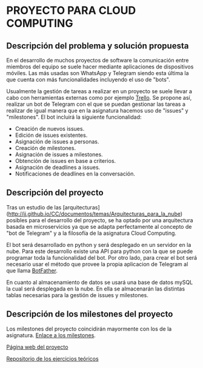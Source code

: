 # PROYECTO PARA CLOUD COMPUTING

## Descripción del problema y solución propuesta

En el desarrollo de muchos proyectos de software la comunicación entre miembros del equipo se suele hacer mediante aplicaciones de dispositivos móviles. Las más usadas son WhatsApp y Telegram siendo esta última la que cuenta con más funcionalidades incluyendo el uso de "bots".

Usualmente la gestión de tareas a realizar en un proyecto se suele llevar a cabo con herramientas externas como por ejemplo [Trello](https://trello.com/). Se propone así, realizar un bot de Telegram con el que se puedan gestionar las tareas a realizar de igual manera que en la asignatura hacemos uso de "issues" y "milestones". El bot incluirá la siguiente funcionalidad:

- Creación de nuevos issues.
- Edición de issues existentes.
- Asignación de issues a personas.
- Creación de milestones.
- Asignación de issues a milestones.
- Obtención de issues en base a criterios.
- Asignación de deadlines a issues.
- Notificaciones de deadlines en la conversación.



## Descripción del proyecto

Tras un estudio de las [arquitecturas] (http://jj.github.io/CC/documentos/temas/Arquitecturas_para_la_nube) posibles para el desarrollo del proyecto, se ha optado por una arquitectura basada en microservicios ya que se adapta perfectamente al concepto de "bot de Telegram" y a la filosofía de la asignatura Cloud Computing.


El bot será desarrollado en python y será desplegado en un servidor en la nube. Para este desarrollo existe una API para python con la que se puede programar toda la funcionalidad del bot. Por otro lado, para crear el bot será necesario usar el método que provee la propia aplicacion de Telegram al que llama [BotFather](https://core.telegram.org/bots#6-botfather).

En cuanto al almacenamiento de datos se usará una base de datos mySQL la cual será desplegada en la nube. En ella se almacenarán las distintas tablas necesarias para la gestión de issues y milestones.

## Descripción de los milestones del proyecto

Los milestones del proyecto coincidirán mayormente con los de la asignatura. [Enlace a los milestones](https://github.com/adritake/CC_UGR_Personal/milestones).



[Página web del proyecto](https://adritake.github.io/CC_UGR_Personal/)

[Repositorio de los ejercicios teóricos](https://github.com/adritake/EjerciciosCC.git)
